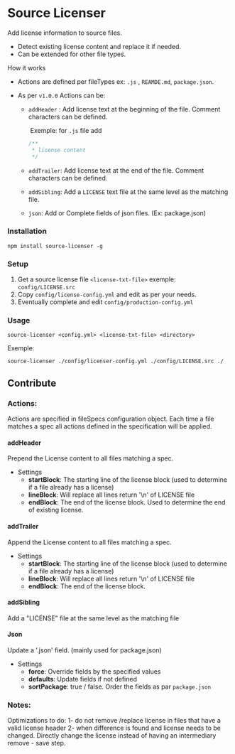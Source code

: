 # Source Licenser

Add license information to source files. 

- Detect existing license content and replace it if needed.
- Can be extended for other file types. 

How it works

- Actions are defined per fileTypes ex: `.js` , `REAMDE.md`, `package.json`. 

- As per `v1.0.0` Actions can be: 

  - `addHeader` :  Add license text at the beginning of the file. Comment characters can be defined.

    ​	Exemple: for `.js` file add

    ```javascript
    /**
     * license content
     */
    ```

  - `addTrailer`: Add license text at the end of the file. Comment characters can be defined.

  - `addSibling`: Add a `LICENSE` text file at the same level as the matching file.

  - `json`: Add or Complete fields of json files. (Ex: package.json)

### Installation

`npm install source-licenser -g`

### Setup

1. Get a source license file `<license-txt-file>` exemple: `config/LICENSE.src`
2. Copy `config/license-config.yml` and edit as per your needs.
3. Eventually complete and edit `config/production-config.yml` 

### Usage

`source-licenser <config.yml> <license-txt-file> <directory> `

Exemple:

`source-licenser ./config/licenser-config.yml ./config/LICENSE.src ./` 

## Contribute

### Actions:

Actions are specified in fileSpecs configuration object. Each time a file matches a spec all actions defined in the specification will be applied. 

#### addHeader

Prepend the License content to all files matching a spec.

- Settings
   - **startBlock**: The starting line of the license block (used to determine 
     if a file already has a license)
   - **lineBlock**: Will replace all lines return '\n' of LICENSE file  
   - **endBlock**: The end of the license block. Used to determine the end 
      of existing license.

#### addTrailer

Append the License content to all files matching a spec.

- Settings
  - **startBlock**: The starting line of the license block (used to determine 
    if a file already has a license)
  - **lineBlock**: Will replace all lines return '\n' of LICENSE file  
  - **endBlock**: The end of the license block.

#### addSibling

Add a "LICENSE" file at the same level as the matching file

#### Json

Update a '.json' field. (mainly used for package.json)

- Settings
  - **force**: Override fields by the specified values
  - **defaults**: Update fields if not defined
  - **sortPackage**: true / false. Order the fields as par `package.json` 

### Notes:

Optimizations to do:
 1- do not remove /replace license in files that have a valid license header
 2- when difference is found and license needs to be changed. Directly
   change the license instead of having an intermediary remove - save step.